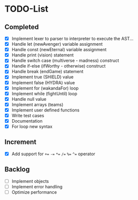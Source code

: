 # TODO-List

## Completed

- [x] Implement lexer to parser to interpreter to execute the AST...
- [x] Handle let (newAvenger) variable assignment
- [x] Handle const (newEternal) variable assignment
- [x] Handle print (vision) statement
- [x] Handle switch case (multiverse - madness) construct
- [x] Handle if-else (ifWorthy - otherwise) construct
- [x] Handle break (endGame) statement
- [x] Implement true (SHIELD) value
- [x] Implement false (HYDRA) value
- [x] Implement for (wakandaFor) loop
- [x] Implement while (fightUntil) loop
- [x] Handle null value
- [x] Implement arrays (teams)
- [x] Implement user defined functions
- [x] Write test cases
- [x] Documentation
- [x] For loop new syntax

## Increment
- [x] Add support for `+=` `-=` `*=` `/=` `%=` `^=` operator

## Backlog

- [ ] Implement objects
- [ ] Implement error handling
- [ ] Optimize performance
